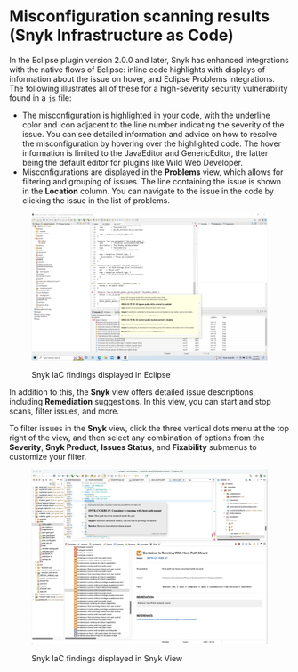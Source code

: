 # Misconfiguration scanning results (Snyk Infrastructure as Code)

In the Eclipse plugin version 2.0.0 and later, Snyk has enhanced integrations with the native flows of Eclipse: inline code highlights with displays of information about the issue on hover, and Eclipse Problems integrations. The following illustrates all of these for a high-severity security vulnerability found in a `js` file:

* The misconfiguration is highlighted in your code, with the underline color and icon adjacent to the line number indicating the severity of the issue. You can see detailed information and advice on how to resolve the misconfiguration by hovering over the highlighted code. The hover information is limited to the JavaEditor and GenericEditor, the latter being the default editor for plugins like Wild Web Developer.
* Misconfigurations are displayed in the **Problems** view, which allows for filtering and grouping of issues. The line containing the issue is shown in the **Location** column. You can navigate to the issue in the code by clicking the issue in the list of problems.

<figure><img src="../../../.gitbook/assets/image (1) (1) (1) (1) (1) (1) (1) (1) (1) (1) (1) (2) (1) (1).png" alt=""><figcaption><p>Snyk IaC findings displayed in Eclipse</p></figcaption></figure>

In addition to this, the **Snyk** view offers detailed issue descriptions, including **Remediation** suggestions. In this view, you can start and stop scans, filter issues, and more.&#x20;

To filter issues in the **Snyk** view, click the three vertical dots menu at the top right of the view, and then select any combination of options from the **Severity**, **Snyk Product**, **Issues Status**, and **Fixability** submenus to customize your filter.

<figure><img src="../../../.gitbook/assets/image (646).png" alt=""><figcaption><p>Snyk IaC findings displayed in Snyk View</p></figcaption></figure>
